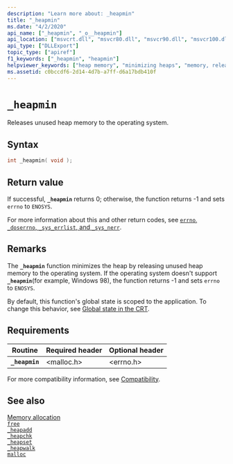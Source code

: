 ```yaml
---
description: "Learn more about: _heapmin"
title: "_heapmin"
ms.date: "4/2/2020"
api_name: ["_heapmin", "_o__heapmin"]
api_location: ["msvcrt.dll", "msvcr80.dll", "msvcr90.dll", "msvcr100.dll", "msvcr100_clr0400.dll", "msvcr110.dll", "msvcr110_clr0400.dll", "msvcr120.dll", "msvcr120_clr0400.dll", "ucrtbase.dll", "api-ms-win-crt-heap-l1-1-0.dll", "api-ms-win-crt-private-l1-1-0.dll"]
api_type: ["DLLExport"]
topic_type: ["apiref"]
f1_keywords: ["_heapmin", "heapmin"]
helpviewer_keywords: ["heap memory", "minimizing heaps", "memory, releasing", "heaps, releasing unused memory", "_heapmin function", "heapmin function"]
ms.assetid: c0bccdf6-2d14-4d7b-a7ff-d6a17bdb410f
---
```

# `_heapmin`

Releases unused heap memory to the operating system.

## Syntax

```C
int _heapmin( void );
```

## Return value

If successful, **`_heapmin`** returns 0; otherwise, the function returns -1 and sets `errno` to `ENOSYS`.

For more information about this and other return codes, see [`errno`, `_doserrno`, `_sys_errlist`, and `_sys_nerr`](../errno-doserrno-sys-errlist-and-sys-nerr.md).

## Remarks

The **`_heapmin`** function minimizes the heap by releasing unused heap memory to the operating system. If the operating system doesn't support **`_heapmin`**(for example, Windows 98), the function returns -1 and sets `errno` to `ENOSYS`.

By default, this function's global state is scoped to the application. To change this behavior, see [Global state in the CRT](../global-state.md).

## Requirements

| Routine | Required header | Optional header |
|---|---|---|
| **`_heapmin`** | \<malloc.h> | \<errno.h> |

For more compatibility information, see [Compatibility](../compatibility.md).

## See also

[Memory allocation](../memory-allocation.md)\
[`free`](free.md)\
[`_heapadd`](../heapadd.md)\
[`_heapchk`](heapchk.md)\
[`_heapset`](../heapset.md)\
[`_heapwalk`](heapwalk.md)\
[`malloc`](malloc.md)
